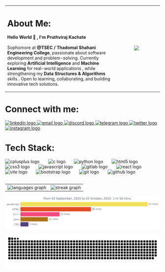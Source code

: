 <table align="center">
  <tr>
    <td width="70%" valign="middle">
     
<h1>About Me:</h1>

<p>
  <strong>Hello World 👋 , I'm Pruthviraj Kachate</strong> <br><br> Sophomore at 
  <b>@TSEC / Thadomal Shahani Engineering College</b>, passionate about software development and problem-solving. 
  Currently exploring  <b>Artificial Intelligence</b> and <b>Machine Learning</b> for real-world applications , while strengthening my <b>Data Structures & Algorithms</b> skills .
  Open to learning, collaborating, and building innovative tech solutions.
</p>
	  
   </td>
    <td width="30%" align="center">
      <img height="200" src="https://media.giphy.com/media/M9gbBd9nbDrOTu1Mqx/giphy.gif"/>
    </td>
  </tr>
</table>


<h1 align="left">Connect with me:</h1>
<div align="left">
 <a href="https://linkedin.com/in/https://www.linkedin.com/in/pruthviraj-kachate" target="blank"><img src="https://raw.githubusercontent.com/maurodesouza/profile-readme-generator/master/src/assets/icons/social/linkedin/default.svg" width="60" height="40" alt="linkedin logo"  /> </a>
  <a href="mailto:pruthvirajkachate2005@gmail.com"><img src="https://raw.githubusercontent.com/maurodesouza/profile-readme-generator/master/src/assets/icons/social/gmail/default.svg" width="60" height="40" alt="gmail logo"  /> </a>
   <a href="https://discord.com/users/its_me_pruthv" target="blank"><img src="https://raw.githubusercontent.com/maurodesouza/profile-readme-generator/master/src/assets/icons/social/discord/default.svg" width="60" height="40" alt="discord logo"  />
   <a href="https://t.me/itsmepruthv" target="blank"><img src="https://raw.githubusercontent.com/maurodesouza/profile-readme-generator/master/src/assets/icons/social/telegram/default.svg" width="60" height="40" alt="telegram logo"  /> </a>
  <a href="https://twitter.com/Pruthvirajk2005" target="blank"><img src="https://raw.githubusercontent.com/maurodesouza/profile-readme-generator/master/src/assets/icons/social/twitter/default.svg" width="60" height="40" alt="twitter logo"  /> </a>
  <a href="https://instagram.com/pruthviraj_kachate" target="blank"><img src="https://raw.githubusercontent.com/maurodesouza/profile-readme-generator/master/src/assets/icons/social/instagram/default.svg" width="60" height="40" alt="instagram logo"  /> </a>
</div>


<h1 align="left">Tech Stack:</h1>
<div align="left">
  <img src="https://skillicons.dev/icons?i=cpp" height="30" alt="cplusplus logo"  />
  <img width="20" />
  <img src="https://cdn.simpleicons.org/c/A8B9CC" height="30" alt="c logo"  />
  <img width="20" />
  <img src="https://skillicons.dev/icons?i=py" height="30" alt="python logo"  />
  <img width="20" />
  <img src="https://skillicons.dev/icons?i=html" height="30" alt="html5 logo"  />
  <img width="20" />
  <img src="https://cdn.jsdelivr.net/gh/devicons/devicon/icons/css3/css3-original.svg" height="30" alt="css3 logo"  />
  <img width="20" />
  <img src="https://skillicons.dev/icons?i=js" height="30" alt="javascript logo"  />
  <img width="20" />
  <img src="https://skillicons.dev/icons?i=gitlab" height="30" alt="gitlab logo"  />
  <img width="20" />
  <img src="https://cdn.jsdelivr.net/gh/devicons/devicon/icons/react/react-original.svg" height="30" alt="react logo"  />
  <img width="20" />
  <img src="https://skillicons.dev/icons?i=vite" height="30" alt="vite logo"  />
  <img width="20" />
  <img src="https://cdn.simpleicons.org/bootstrap/7952B3" height="30" alt="bootstrap logo"  />
  <img width="20" />
  <img src="https://skillicons.dev/icons?i=git" height="30" alt="git logo"  />
  <img width="20" />
  <img src="https://skillicons.dev/icons?i=github" height="30" alt="github logo"  />
</div>
<br>

<p align="center">
  <table>
    <tr>
      <td>
        <img 
          src="https://github-readme-stats.vercel.app/api/top-langs?username=Pruthv-creates&locale=en&hide_title=false&layout=compact&card_width=320&langs_count=5&theme=tokyonight&hide_border=false&order=2" 
          alt="languages graph" 
          height="300px" />
      </td>
      <td>
        <img 
          src="https://streak-stats.demolab.com?user=Pruthv-creates&locale=en&mode=daily&theme=tokyonight&hide_border=false&border_radius=5&date_format=j%20M%5B%20Y%5D&order=3" 
          alt="streak graph" 
          height="300px" />
      </td>
    </tr>
  </table>
</p>


<!-- Put this in README.md -->
<img 
  src="https://raw.githubusercontent.com/Pruthv-creates/Pruthv-creates/main/images/stat.svg" 
  alt="WakaTime Coding Activity"
/>



<div align="center">
	
![snake gif](https://github.com/Pruthv-creates/Pruthv-creates/blob/output/github-snake-dark.svg)
</div>

